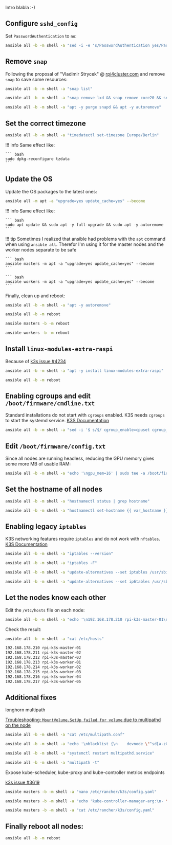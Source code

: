 Intro blabla :-)

## Configure `sshd_config`

Set `PasswordAuthentication` to `no`:

``` bash
ansible all -b -m shell -a "sed -i -e 's/PasswordAuthentication yes/PasswordAuthentication no/g' /etc/ssh/sshd_config"
```

## Remove `snap`

Following the proposal of "Vladimir Strycek" @ [rpi4cluster.com](https://rpi4cluster.com/k3s/k3s-os-setting/#remove-snap) and remove `snap` to save some resources:

``` bash
ansible all -b -m shell -a "snap list"
```

``` bash
ansible all -b -m shell -a "snap remove lxd && snap remove core20 && snap remove snapd"
```

``` bash
ansible all -b -m shell -a "apt -y purge snapd && apt -y autoremove"
```

## Set the correct timezone

``` bash
ansible all -b -m shell -a "timedatectl set-timezone Europe/Berlin"
```

!!! info
    Same effect like:

    ``` bash
    sudo dpkg-reconfigure tzdata
    ```

## Update the OS

Update the OS packages to the latest ones:

``` bash
ansible all -m apt -a "upgrade=yes update_cache=yes" --become
```

!!! info
    Same effect like:

    ``` bash
    sudo apt update && sudo apt -y full-upgrade && sudo apt -y autoremove
    ```

!!! tip
    Sometimes I realized that ansible had problems with the `apt` command when using `ansible all`. Therefor I'm using it for the master nodes and the worker nodes separate to be safe

    ``` bash
    ansible masters -m apt -a "upgrade=yes update_cache=yes" --become
    ```

    ``` bash
    ansible workers -m apt -a "upgrade=yes update_cache=yes" --become
    ```

Finally, clean up and reboot:

``` bash
ansible all -b -m shell -a "apt -y autoremove"
```

``` bash
ansible all -b -m reboot
```

``` bash
ansible masters -b -m reboot
```

``` bash
ansible workers -b -m reboot
```

## Install `linux-modules-extra-raspi`

Because of [k3s issue #4234](https://github.com/k3s-io/k3s/issues/4234)

``` bash
ansible all -b -m shell -a "apt -y install linux-modules-extra-raspi"
```

``` bash
ansible all -b -m reboot
```

## Enabling cgroups and edit `/boot/firmware/cmdline.txt`

Standard installations do not start with `cgroups` enabled. K3S needs `cgroups` to start the systemd service. [K3S Documentation](https://rancher.com/docs/k3s/latest/en/advanced/#enabling-cgroups-for-raspbian-buster)

``` bash
ansible all -b -m shell -a "sed -i '$ s/$/ cgroup_enable=cpuset cgroup_enable=memory cgroup_memory=1 swapaccount=1/' /boot/firmware/cmdline.txt"
```

## Edit `/boot/firmware/config.txt`

Since all nodes are running headless, reducing the GPU memory gives some more MB of usable RAM:

``` bash
ansible all -b -m shell -a "echo '\ngpu_mem=16' | sudo tee -a /boot/firmware/config.txt"
```

## Set the hostname of all nodes

``` bash
ansible all -b -m shell -a "hostnamectl status | grep hostname"
```

``` bash
ansible all -b -m shell -a "hostnamectl set-hostname {{ var_hostname }}"
```

## Enabling legacy `iptables`

K3S networking features require `iptables` and do not work with `nftables`. [K3S Documentation](https://rancher.com/docs/k3s/latest/en/advanced/#enabling-legacy-iptables-on-raspbian-buster)

```bash
ansible all -b -m shell -a "iptables --version"
```

``` bash
ansible all -b -m shell -a "iptables -F"
```

``` bash
ansible all -b -m shell -a "update-alternatives --set iptables /usr/sbin/iptables-legacy"
```

``` bash
ansible all -b -m shell -a "update-alternatives --set ip6tables /usr/sbin/ip6tables-legacy"
```

## Let the nodes know each other

Edit the `/etc/hosts` file on each node:

``` bash
ansible all -b -m shell -a "echo '\n192.168.178.210 rpi-k3s-master-01\n192.168.178.211 rpi-k3s-master-02\n192.168.178.212 rpi-k3s-master-03\n192.168.178.213 rpi-k3s-worker-01\n192.168.178.214 rpi-k3s-worker-02\n192.168.178.215 rpi-k3s-worker-03\n192.168.178.216 rpi-k3s-worker-04\n192.168.178.217 rpi-k3s-worker-05' | sudo tee -a /etc/hosts"
```

Check the result:

``` bash
ansible all -b -m shell -a "cat /etc/hosts"
```

``` bash
192.168.178.210 rpi-k3s-master-01
192.168.178.211 rpi-k3s-master-02
192.168.178.212 rpi-k3s-master-03
192.168.178.213 rpi-k3s-worker-01
192.168.178.214 rpi-k3s-worker-02
192.168.178.215 rpi-k3s-worker-03
192.168.178.216 rpi-k3s-worker-04
192.168.178.217 rpi-k3s-worker-05
```

## Additional fixes

longhorn multipath

[Troubleshooting: `MountVolume.SetUp failed for volume` due to multipathd on the node](https://longhorn.io/kb/troubleshooting-volume-with-multipath/)

``` bash
ansible all -b -m shell -a "cat /etc/multipath.conf"
```

``` bash
ansible all -b -m shell -a "echo '\nblacklist {\n    devnode \"^sd[a-z0-9]+\"\n}' | sudo tee -a /etc/multipath.conf"
```

``` bash
ansible all -b -m shell -a "systemctl restart multipathd.service"
```

``` bash
ansible all -b -m shell -a "multipath -t"
```

Expose kube-scheduler, kube-proxy and kube-controller metrics endpoints

[k3s issue #3619](https://github.com/k3s-io/k3s/issues/3619)

``` bash
ansible masters -b -m shell -a "nano /etc/rancher/k3s/config.yaml"
```

``` bash
ansible masters -b -m shell -a "echo 'kube-controller-manager-arg:\n- \"bind-address=0.0.0.0\"\nkube-proxy-arg:\n- \"metrics-bind-address=0.0.0.0\"\nkube-scheduler-arg:\n- \"bind-address=0.0.0.0\"\netcd-expose-metrics: true' | sudo tee -a /etc/rancher/k3s/config.yaml"
```

``` bash
ansible masters -b -m shell -a "cat /etc/rancher/k3s/config.yaml"
```

## Finally reboot all nodes:

``` bash
ansible all -b -m reboot
```

